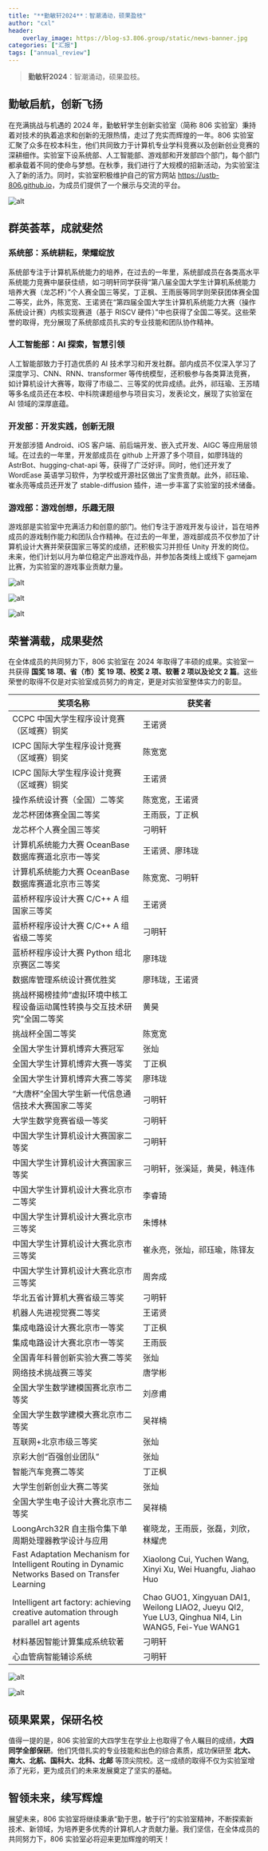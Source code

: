```yaml
---
title: "**勤敏轩2024**：智潮涌动，硕果盈枝"
author: "cxl"
header:
    overlay_image: https://blog-s3.806.group/static/news-banner.jpg
categories: ["汇报"]
tags: ["annual_review"]
---
```


> **勤敏轩2024**：智潮涌动，硕果盈枝。

## 勤敏启航，创新飞扬

​在充满挑战与机遇的 2024 年，勤敏轩学生创新实验室（简称 806 实验室）秉持着对技术的执着追求和创新的无限热情，走过了充实而辉煌的一年。806 实验室汇聚了众多在校本科生，他们共同致力于计算机专业学科竞赛以及创新创业竞赛的深耕细作。实验室下设系统部、人工智能部、游戏部和开发部四个部门，每个部门都承载着不同的使命与梦想。在秋季，我们进行了大规模的招新活动，为实验室注入了新的活力。同时，实验室积极维护自己的官方网站 <https://ustb-806.github.io>，为成员们提供了一个展示与交流的平台。

![alt](https://blog-s3.806.group/static/806_2.jpg)

## 群英荟萃，成就斐然

### 系统部：系统耕耘，荣耀绽放

​系统部专注于计算机系统能力的培养，在过去的一年里，系统部成员在各类高水平系统能力竞赛中屡获佳绩，如刁明轩同学获得“第八届全国大学生计算机系统能力培养大赛（龙芯杯）”个人赛全国三等奖，丁正枫、王雨辰等同学则荣获团体赛全国二等奖，此外，陈宽宽、王诺贤在“第四届全国大学生计算机系统能力大赛（操作系统设计赛）内核实现赛道（基于 RISCV 硬件）”中也获得了全国二等奖。这些荣誉的取得，充分展现了系统部成员扎实的专业技能和团队协作精神。

### 人工智能部：AI 探索，智慧引领

​人工智能部致力于打造优质的 AI 技术学习和开发社群。部内成员不仅深入学习了深度学习、CNN、RNN、transformer 等传统模型，还积极参与各类算法竞赛，如计算机设计大赛等，取得了市级二、三等奖的优异成绩。此外，祁珏瑜、王苏晴等多名成员还在本校、中科院课题组参与项目实习，发表论文，展现了实验室在 AI 领域的深厚底蕴。

### 开发部：开发实践，创新无限

​开发部涉猎 Android、iOS 客户端、前后端开发、嵌入式开发、AIGC 等应用层领域。在过去的一年里，开发部成员在 github 上开源了多个项目，如廖玮珑的 AstrBot、hugging-chat-api 等，获得了广泛好评。同时，他们还开发了 WordEase 英语学习软件，为学校或开源社区做出了宝贵贡献。此外，祁珏瑜、崔永亮等成员还开发了 stable-diffusion 插件，进一步丰富了实验室的技术储备。

### 游戏部：游戏创想，乐趣无限

​游戏部是实验室中充满活力和创意的部门。他们专注于游戏开发与设计，旨在培养成员的游戏制作能力和团队合作精神。在过去的一年里，游戏部成员不仅参加了计算机设计大赛并荣获国家三等奖的成绩，还积极实习并担任 Unity 开发的岗位。未来，他们计划以月为单位稳定产出游戏作品，并参加各类线上或线下 gamejam 比赛，为实验室的游戏事业贡献力量。

![alt](https://blog-s3.806.group/post/2024/2024-10-02-lxb/02.jpg)

![alt](https://blog-s3.806.group/post/2024/2024-10-02-lxb/03.jpg)

![alt](https://blog-s3.806.group/post/2024/2024-10-02-os-competition/2.jpg)

## 荣誉满载，成果斐然

​在全体成员的共同努力下，806 实验室在 2024 年取得了丰硕的成果。实验室一共获得 **国奖 18 项、省（市）奖 19 项、校奖 2 项、软著 2 项以及论文 2 篇**。这些荣誉的取得不仅是对实验室成员努力的肯定，更是对实验室整体实力的彰显。

| 奖项名称                                                     | 获奖者                                                       |
| ------------------------------------------------------------ | ------------------------------------------------------------ |
| CCPC 中国大学生程序设计竞赛（区域赛）铜奖                     | 王诺贤                                                       |
| ICPC 国际大学生程序设计竞赛（区域赛）铜奖                     | 陈宽宽                                                       |
| ICPC 国际大学生程序设计竞赛（区域赛）铜奖                     | 王诺贤                                                       |
| 操作系统设计赛（全国）二等奖                                 | 陈宽宽，王诺贤                                               |
| 龙芯杯团体赛全国二等奖                                           | 王雨辰，丁正枫                                               |
| 龙芯杯个人赛全国三等奖                                           | 刁明轩                                                       |
| 计算机系统能力大赛 OceanBase 数据库赛道北京市一等奖          | 王诺贤、廖玮珑                                               |
| 计算机系统能力大赛 OceanBase 数据库赛道北京市三等奖          | 陈宽宽、刁明轩                                               |
| 蓝桥杯程序设计大赛 C/C++ A 组国家三等奖                           | 王诺贤                                                       |
| 蓝桥杯程序设计大赛 C/C++ A 组省级二等奖                         | 刁明轩                                                       |
| 蓝桥杯程序设计大赛 Python 组北京赛区二等奖                   | 廖玮珑                                                       |
| 数据库管理系统设计赛优胜奖                                   | 廖玮珑，王诺贤                                               |
| 挑战杯揭榜挂帅“虚拟环境中核工程设备运动属性转换与交互技术研究”全国二等奖 | 黄昊                                                         |
| 挑战杯全国二等奖                                             | 陈宽宽                                                       |
| 全国大学生计算机博弈大赛冠军                                 | 张灿                                                         |
| 全国大学生计算机博弈大赛一等奖                                             | 丁正枫                                                       |
| 全国大学生计算机博弈大赛二等奖                                     | 廖玮珑                                                       |
| “大唐杯”全国大学生新一代信息通信技术大赛国家二等奖            | 刁明轩                                                       |
| 大学生数学竞赛省级一等奖                                     | 刁明轩                                                       |
| 中国大学生计算机设计大赛国家二等奖                           | 刁明轩                                                       |
| 中国大学生计算机设计大赛国家三等奖                                     | 刁明轩，张溪延，黄昊，韩连伟                                 |
| 中国大学生计算机设计大赛北京市二等奖                                   | 李睿琦                                                       |
| 中国大学生计算机设计大赛北京市三等奖                                   | 朱博林                                                       |
| 中国大学生计算机设计大赛北京市三等奖                                   | 崔永亮，张灿，祁珏瑜，陈铎友                                 |
| 中国大学生计算机设计大赛北京市三等奖                                   | 周奔成                                                       |
| 华北五省计算机大赛省级三等奖                          | 刁明轩                                                             |
| 机器人先进视觉赛二等奖                                       | 王诺贤                                                       |
| 集成电路设计大赛北京市一等奖                                       | 丁正枫                                                       |
| 集成电路设计大赛北京市一等奖                                       | 王雨辰                                                       |
| 全国青年科普创新实验大赛二等奖                               | 张灿                                                         |
| 网络技术挑战赛三等奖                                         | 唐学彬                                                       |
| 全国大学生数学建模国赛北京市二等奖                                     | 刘彦甫                                                       |
| 全国大学生数学建模大赛北京市二等奖                           | 吴祥楠                                                       |
| 互联网+北京市级三等奖                                        | 张灿                                                         |
| 京彩大创“百强创业团队”                                       | 张灿                                                         |
| 智能汽车竞赛二等奖                                           | 丁正枫                                                       |
| 大学生创新创业大赛二等奖                                     | 张灿                                                         |
| 全国大学生电子设计大赛北京市二等奖                           | 吴祥楠                                                       |
| LoongArch32R 自主指令集下单周期处理器教学设计与应用          | 崔晓龙，王雨辰，张磊，刘欣，林耀虎                           |
| Fast Adaptation Mechanism for Intelligent Routing in Dynamic Networks Based on Transfer Learning | Xiaolong Cui, Yuchen Wang, Xinyi Xu, Wei Huangfu, Jiahao Huo  |
| Intelligent art factory: achieving creative automation through parallel art agents | Chao GUO1, Xingyuan DAI1, Weilong LIAO2, Jueyu QI2, Yue LU3, Qinghua NI4, Lin WANG5, Fei-Yue WANG1 |
| 材料基因智能计算集成系统软著                                 | 刁明轩                                                       |
| 心血管病智能辅诊系统                                         | 刁明轩                                                       |

![alt](https://blog-s3.806.group/post/2024/2024-12-10-annual-review/competition1.jpg)

![alt](https://blog-s3.806.group/post/2024/2024-12-10-annual-review/competition2.jpg)

## 硕果累累，保研名校

​值得一提的是，806 实验室的大四学生在学业上也取得了令人瞩目的成绩，**大四同学全部保研**。他们凭借扎实的专业技能和出色的综合素质，成功保研至 **北大、南大、北航、国科大、北科、北邮** 等顶尖院校。这一成绩的取得不仅为实验室增添了光彩，更为成员们的未来发展奠定了坚实的基础。

## 智领未来，续写辉煌

​展望未来，806 实验室将继续秉承“勤于思，敏于行”的实验室精神，不断探索新技术、新领域，为培养更多优秀的计算机人才贡献力量。我们坚信，在全体成员的共同努力下，806 实验室必将迎来更加辉煌的明天！
